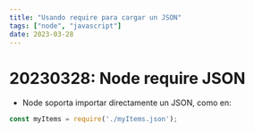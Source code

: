 ```yaml
---
title: "Usando require para cargar un JSON"
tags: ["node", "javascript"]
date: 2023-03-28
---
```


# 20230328: Node require JSON

<TagsLinks />

- Node soporta importar directamente un JSON, como en:

```js
const myItems = require('./myItems.json');
```